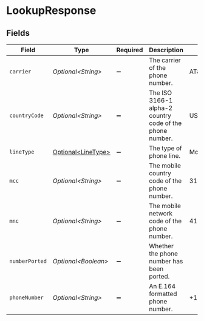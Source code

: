 # LookupResponse


## Fields

| Field                                                    | Type                                                     | Required                                                 | Description                                              | Example                                                  |
| -------------------------------------------------------- | -------------------------------------------------------- | -------------------------------------------------------- | -------------------------------------------------------- | -------------------------------------------------------- |
| `carrier`                                                | *Optional\<String>*                                      | :heavy_minus_sign:                                       | The carrier of the phone number.                         | AT&T                                                     |
| `countryCode`                                            | *Optional\<String>*                                      | :heavy_minus_sign:                                       | The ISO 3166-1 alpha-2 country code of the phone number. | US                                                       |
| `lineType`                                               | [Optional\<LineType>](../../models/shared/LineType.md)   | :heavy_minus_sign:                                       | The type of phone line.                                  | Mobile                                                   |
| `mcc`                                                    | *Optional\<String>*                                      | :heavy_minus_sign:                                       | The mobile country code of the phone number.             | 310                                                      |
| `mnc`                                                    | *Optional\<String>*                                      | :heavy_minus_sign:                                       | The mobile network code of the phone number.             | 410                                                      |
| `numberPorted`                                           | *Optional\<Boolean>*                                     | :heavy_minus_sign:                                       | Whether the phone number has been ported.                |                                                          |
| `phoneNumber`                                            | *Optional\<String>*                                      | :heavy_minus_sign:                                       | An E.164 formatted phone number.                         | +1234567890                                              |